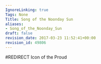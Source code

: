 ```yaml
---
IgnoreLinking: true
Tags: None
Title: Song of the Noonday Sun
aliases:
- Song_of_the_Noonday_Sun
draft: false
revision_date: 2017-03-23 11:52:41+00:00
revision_id: 49806
---
```


#REDIRECT Icon of the Proud